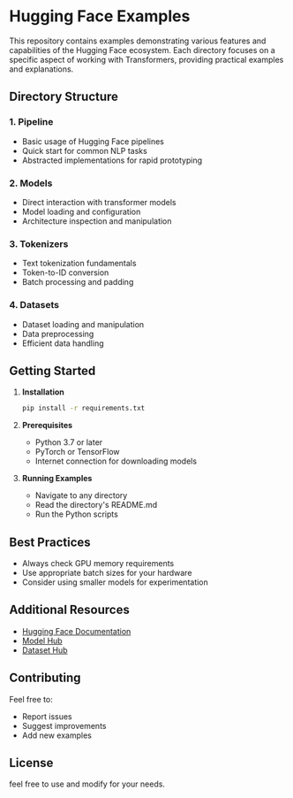 # Hugging Face Examples

This repository contains examples demonstrating various features and capabilities of the Hugging Face ecosystem. Each directory focuses on a specific aspect of working with Transformers, providing practical examples and explanations.

## Directory Structure

### 1. Pipeline
- Basic usage of Hugging Face pipelines
- Quick start for common NLP tasks
- Abstracted implementations for rapid prototyping

### 2. Models
- Direct interaction with transformer models
- Model loading and configuration
- Architecture inspection and manipulation

### 3. Tokenizers
- Text tokenization fundamentals
- Token-to-ID conversion
- Batch processing and padding

### 4. Datasets
- Dataset loading and manipulation
- Data preprocessing
- Efficient data handling

## Getting Started

1. **Installation**
   ```bash
   pip install -r requirements.txt
   ```

2. **Prerequisites**
   - Python 3.7 or later
   - PyTorch or TensorFlow
   - Internet connection for downloading models

3. **Running Examples**
   - Navigate to any directory
   - Read the directory's README.md
   - Run the Python scripts

## Best Practices
- Always check GPU memory requirements
- Use appropriate batch sizes for your hardware
- Consider using smaller models for experimentation

## Additional Resources
- [Hugging Face Documentation](https://huggingface.co/docs)
- [Model Hub](https://huggingface.co/models)
- [Dataset Hub](https://huggingface.co/datasets)

## Contributing
Feel free to:
- Report issues
- Suggest improvements
- Add new examples

## License
feel free to use and modify for your needs.